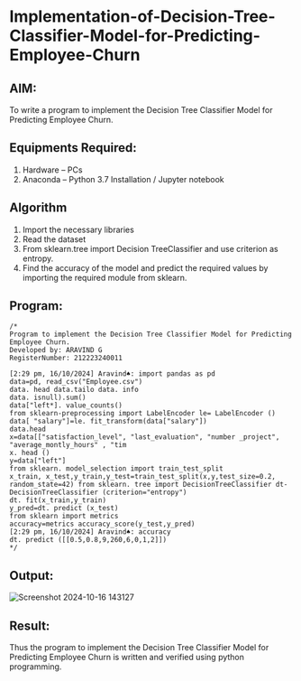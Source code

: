# Implementation-of-Decision-Tree-Classifier-Model-for-Predicting-Employee-Churn

## AIM:
To write a program to implement the Decision Tree Classifier Model for Predicting Employee Churn.

## Equipments Required:
1. Hardware – PCs
2. Anaconda – Python 3.7 Installation / Jupyter notebook

## Algorithm
1. Import the necessary libraries
2. Read the dataset
3. From sklearn.tree import Decision TreeClassifier and use criterion as entropy.
4. Find the accuracy of the model and predict the required values by importing the required module from sklearn.
## Program:
```
/*
Program to implement the Decision Tree Classifier Model for Predicting Employee Churn.
Developed by: ARAVIND G
RegisterNumber: 212223240011

[2:29 pm, 16/10/2024] Aravind♠️: import pandas as pd
data=pd, read_csv("Employee.csv")
data. head data.tailo data. info
data. isnull).sum()
data["left*]. value_counts()
from sklearn-preprocessing import LabelEncoder le= LabelEncoder ()
data[ "salary"]=le. fit_transform(data["salary"])
data.head
x=data[["satisfaction_level", "last_evaluation", "number _project", "average_montly_hours" , "tim
x. head ()
y=data["left"]
from sklearn. model_selection import train_test_split
x_train, x_test,y_train,y_test=train_test_split(x,y,test_size=0.2, random_state=42) from sklearn. tree import DecisionTreeClassifier dt-DecisionTreeClassifier (criterion="entropy")
dt. fit(x_train,y_train)
y_pred=dt. predict (x_test)
from sklearn import metrics
accuracy=metrics accuracy_score(y_test,y_pred)
[2:29 pm, 16/10/2024] Aravind♠️: accuracy
dt. predict ([[0.5,0.8,9,260,6,0,1,2]])
*/
```

## Output:
![Screenshot 2024-10-16 143127](https://github.com/user-attachments/assets/41bbda5b-c4e6-4575-948a-87397de6daf7)

## Result:
Thus the program to implement the  Decision Tree Classifier Model for Predicting Employee Churn is written and verified using python programming.
